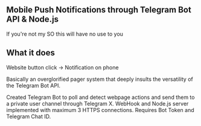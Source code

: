 ## Mobile Push Notifications through Telegram Bot API & Node.js
If you're not my SO this will have no use to you

## What it does
Website button click -> Notification on phone

Basically an overglorified pager system that deeply insults the versatility of the Telegram Bot API.

Created Telegram Bot to poll and detect webpage actions and send them to a private user channel through Telegram X. WebHook and Node.js server implemented with maximum 3 HTTPS connections. Requires Bot Token and Telegram Chat ID. 
